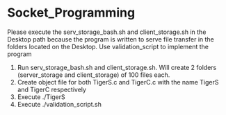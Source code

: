 # Socket_Programming

Please execute the serv_storage_bash.sh and client_storage.sh in the Desktop path because the program is written to serve file transfer in the folders located on the Desktop.
Use validation_script to implement the program

1. Run serv_storage_bash.sh and client_storage.sh. Will create 2 folders (server_storage and client_storage) of 100 files each.
2. Create object file for both TigerS.c and TigerC.c with the name TigerS and TigerC respectively
3. Execute ./TigerS 
4. Execute ./validation_script.sh
